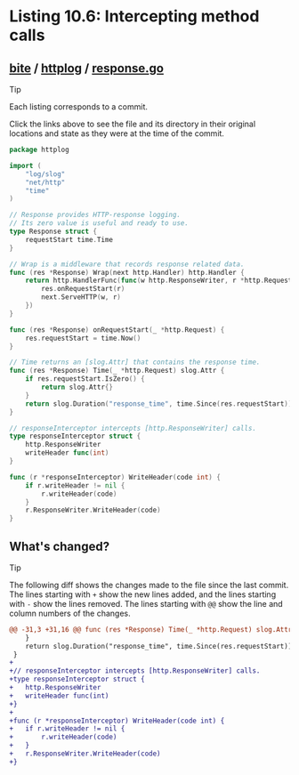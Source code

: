 # Listing 10.6: Intercepting method calls

## [bite](https://github.com/inancgumus/gobyexample/blob/e4e71e2934f4cc1ed4958ee126cfe732fb1c6138/bite) / [httplog](https://github.com/inancgumus/gobyexample/blob/e4e71e2934f4cc1ed4958ee126cfe732fb1c6138/bite/httplog) / [response.go](https://github.com/inancgumus/gobyexample/blob/e4e71e2934f4cc1ed4958ee126cfe732fb1c6138/bite/httplog/response.go)

> [!TIP]
> Each listing corresponds to a commit.
>
> Click the links above to see the file and its directory in their original locations and state as they were at the time of the commit.

```go
package httplog

import (
	"log/slog"
	"net/http"
	"time"
)

// Response provides HTTP-response logging.
// Its zero value is useful and ready to use.
type Response struct {
	requestStart time.Time
}

// Wrap is a middleware that records response related data.
func (res *Response) Wrap(next http.Handler) http.Handler {
	return http.HandlerFunc(func(w http.ResponseWriter, r *http.Request) {
		res.onRequestStart(r)
		next.ServeHTTP(w, r)
	})
}

func (res *Response) onRequestStart(_ *http.Request) {
	res.requestStart = time.Now()
}

// Time returns an [slog.Attr] that contains the response time.
func (res *Response) Time(_ *http.Request) slog.Attr {
	if res.requestStart.IsZero() {
		return slog.Attr{}
	}
	return slog.Duration("response_time", time.Since(res.requestStart))
}

// responseInterceptor intercepts [http.ResponseWriter] calls.
type responseInterceptor struct {
	http.ResponseWriter
	writeHeader func(int)
}

func (r *responseInterceptor) WriteHeader(code int) {
	if r.writeHeader != nil {
		r.writeHeader(code)
	}
	r.ResponseWriter.WriteHeader(code)
}
```

## What's changed?

> [!TIP]
> The following diff shows the changes made to the file since the last commit.
> The lines starting with `+` show the new lines added, and the lines starting with `-` show the lines removed.
> The lines starting with `@@` show the line and column numbers of the changes.

```diff
@@ -31,3 +31,16 @@ func (res *Response) Time(_ *http.Request) slog.Attr {
 	}
 	return slog.Duration("response_time", time.Since(res.requestStart))
 }
+
+// responseInterceptor intercepts [http.ResponseWriter] calls.
+type responseInterceptor struct {
+	http.ResponseWriter
+	writeHeader func(int)
+}
+
+func (r *responseInterceptor) WriteHeader(code int) {
+	if r.writeHeader != nil {
+		r.writeHeader(code)
+	}
+	r.ResponseWriter.WriteHeader(code)
+}
```


